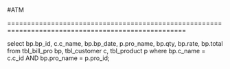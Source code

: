 #ATM

===================================================================================================

select 
bp.bp_id, 
c.c_name,
bp.bp_date, 
p.pro_name, 
bp.qty, 
bp.rate, 
bp.total 
from
tbl_bill_pro bp,
tbl_customer c,
tbl_product p
where 
bp.c_name = c.c_id AND
bp.pro_name = p.pro_id;
